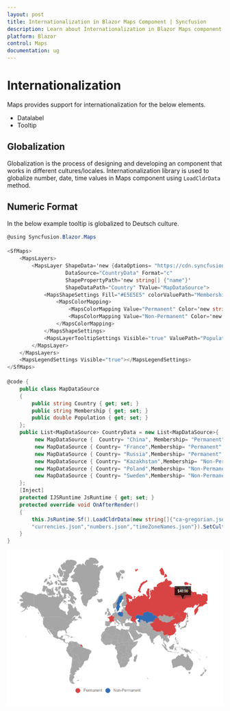 ```yaml
---
layout: post
title: Internationalization in Blazor Maps Component | Syncfusion 
description: Learn about Internationalization in Blazor Maps component of Syncfusion, and more details.
platform: Blazor
control: Maps
documentation: ug
---
```


# Internationalization

Maps provides support for internationalization for the below elements.

* Datalabel
* Tooltip

## Globalization

Globalization is the process of designing and developing an component that works in different
cultures/locales. Internationalization library is used to globalize number, date, time values in
Maps component using `LoadCldrData` method.

## Numeric Format

In the below example tooltip is globalized to Deutsch culture.

```csharp
@using Syncfusion.Blazor.Maps

<SfMaps>
    <MapsLayers>
        <MapsLayer ShapeData='new {dataOptions= "https://cdn.syncfusion.com/maps/map-data/world-map.json"}'
                   DataSource="CountryData" Format="c"
                   ShapePropertyPath='new string[] {"name"}'
                   ShapeDataPath="Country" TValue="MapDataSource">
            <MapsShapeSettings Fill="#E5E5E5" colorValuePath="Membership">
                <MapsColorMapping>
                    <MapsColorMapping Value="Permanent" Color='new string[] {"#D84444"}' />
                    <MapsColorMapping Value="Non-Permanent" Color='new string[] {"#316DB5"}' />
                </MapsColorMapping>
            </MapsShapeSettings>
            <MapsLayerTooltipSettings Visible="true" ValuePath="Population"></MapsLayerTooltipSettings>
        </MapsLayer>
    </MapsLayers>
    <MapsLegendSettings Visible="true"></MapsLegendSettings>
</SfMaps>

@code {
    public class MapDataSource
    {
        public string Country { get; set; }
        public string Membership { get; set; }
        public double Population { get; set; }
    };
    public List<MapDataSource> CountryData = new List<MapDataSource>{
         new MapDataSource {  Country= "China", Membership= "Permanent", Population=20},
         new MapDataSource { Country= "France",Membership= "Permanent", Population=30 },
         new MapDataSource { Country= "Russia",Membership= "Permanent", Population=40},
         new MapDataSource { Country= "Kazakhstan",Membership= "Non-Permanent", Population=50},
         new MapDataSource { Country= "Poland",Membership= "Non-Permanent", Population=60},
         new MapDataSource { Country= "Sweden",Membership= "Non-Permanent", Population=70}
    };
    [Inject]
    protected IJSRuntime JsRuntime { get; set; }
    protected override void OnAfterRender()
    {
        this.JsRuntime.Sf().LoadCldrData(new string[]{"ca-gregorian.json",
        "currencies.json","numbers.json","timeZoneNames.json"}).SetCulture("de");
    }
}
```

![Maps Sample](./images/Internationalization/Internationalization.png)